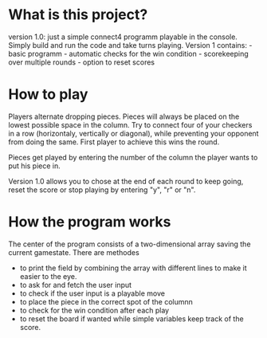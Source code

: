 # What is this project?

version 1.0:  just a simple connect4 programm playable in the console.
              Simply build and run the code and take turns playing.
              Version 1 contains:
              - basic programm
              - automatic checks for the win condition
              - scorekeeping over multiple rounds
              - option to reset scores

# How to play

Players alternate dropping pieces. Pieces will always be placed on the lowest possible space in the column. 
Try to connect four of your checkers in a row (horizontaly, vertically or diagonal), while preventing your opponent from doing the same.
First player to achieve this wins the round.

Pieces get played by entering the number of the column the player wants to put his piece in.

Version 1.0 allows you to chose at the end of each round to keep going, reset the score or stop playing by entering "y", "r" or "n".

# How the program works

The center of the program consists of a two-dimensional array saving the current gamestate.
There are methodes 
- to print the field by combining the array with different lines to make it easier to the eye.
- to ask for and fetch the user input 
- to check if the user input is a playable move
- to place the piece in the correct spot of the columnn
- to check for the win condition after each play
- to reset the board if wanted
while simple variables keep track of the score.

